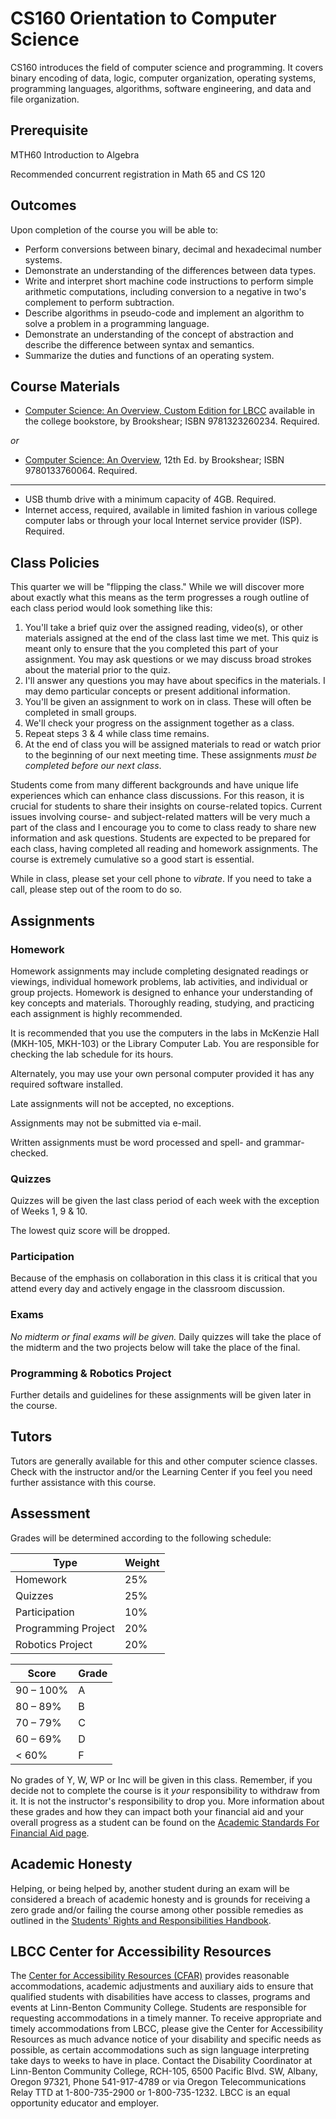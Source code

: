 # CS160 Orientation to Computer Science #

CS160 introduces the field of computer science and programming.  It covers binary encoding of data, logic, computer organization, operating systems, programming languages, algorithms, software engineering, and data and file organization.

## Prerequisite ##
MTH60 Introduction to Algebra  

Recommended concurrent registration in Math 65 and CS 120

## Outcomes ##
Upon completion of the course you will be able to:

* Perform conversions between binary, decimal and hexadecimal number systems.
* Demonstrate an understanding of the differences between data types.
* Write and interpret short machine code instructions to perform simple arithmetic computations, including conversion to a negative in two's complement to perform subtraction.
* Describe algorithms in pseudo-code and implement an algorithm to solve a problem in a programming language.
* Demonstrate an understanding of the concept of abstraction and describe the difference between syntax and semantics.
* Summarize the duties and functions of an operating system.

## Course Materials ##

* [Computer Science: An Overview, Custom Edition for LBCC](http://bookstore.linnbenton.edu/) available in the college bookstore, by Brookshear; ISBN 9781323260234. Required.

*or*

* [Computer Science: An Overview](http://www.amazon.com/gp/product/0133760065/ref=as_li_tl?ie=UTF8&camp=1789&creative=9325&creativeASIN=0133760065&linkCode=as2&tag=joeparisnet09-20&linkId=5J64LILMHOWXYU3I), 12th Ed. by Brookshear; ISBN 9780133760064. Required.

----------

* USB thumb drive with a minimum capacity of 4GB. Required.
* Internet access, required, available in limited fashion in various college computer labs or through your local Internet service provider (ISP). Required.

## Class Policies ##

This quarter we will be "flipping the class." While we will discover more about exactly what this means as the term progresses a rough outline of each class period would look something like this:

1. You'll take a brief quiz over the assigned reading, video(s), or other materials assigned at the end of the class last time we met. This quiz is meant only to ensure that the you completed this part of your assignment. You may ask questions or we may discuss broad strokes about the material prior to the quiz.
2. I'll answer any questions you may have about specifics in the materials. I may demo particular concepts or present additional information.
3. You'll be given an assignment to work on in class. These will often be completed in small groups.
4. We'll check your progress on the assignment together as a class.
5. Repeat steps 3 & 4 while class time remains.
6. At the end of class you will be assigned materials to read or watch prior to the beginning of our next meeting time. These assignments *must be completed before our next class*. 

Students come from many different backgrounds and have unique life experiences which can enhance class discussions. For this reason, it is crucial for students to share their insights on course-related topics. Current issues involving course- and subject-related matters will be very much a part of the class and I encourage you to come to class ready to share new information and ask questions. Students are expected to be prepared for each class, having completed all reading and homework assignments. The course is extremely cumulative so a good start is essential.

While in class, please set your cell phone to *vibrate*. If you need to take a call, please step out of the room to do so. 

## Assignments ##

### Homework ###

Homework assignments may include completing designated readings or viewings, individual homework problems, lab activities, and individual or group projects. Homework is designed to enhance your understanding of key concepts and materials. Thoroughly reading, studying, and practicing each assignment is highly recommended.

It is recommended that you use the computers in the labs in McKenzie Hall (MKH-105, MKH-103) or the Library Computer Lab. You are responsible for checking the lab schedule for its hours.

Alternately, you may use your own personal computer provided it has any required software installed.

Late assignments will not be accepted, no exceptions.

Assignments may not be submitted via e-mail.

Written assignments must be word processed and spell- and grammar-checked.

### Quizzes ###
Quizzes will be given the last class period of each week with the exception of Weeks 1, 9 & 10. 

The lowest quiz score will be dropped.

### Participation ###
Because of the emphasis on collaboration in this class it is critical that you attend every day and actively engage in the classroom discussion.

### Exams ###
*No midterm or final exams will be given.* Daily quizzes will take the place of the midterm and the two projects below will take the place of the final.

### Programming & Robotics Project ###
Further details and guidelines for these assignments will be given later in the course.

## Tutors ##
Tutors are generally available for this and other computer science classes.  Check with the instructor and/or the Learning Center if you feel you need further assistance with this course.

## Assessment

Grades will be determined according to the following schedule:

Type | Weight
---- | -------
Homework | 25%
Quizzes | 25%
Participation | 10%
Programming Project | 20%
Robotics Project | 20%

| Score | Grade |
| ----- | ----- |
| 90 – 100% | A |
| 80 – 89% | B |
| 70 – 79% | C |
| 60 – 69% | D |
| < 60% | F |

No grades of Y, W, WP or Inc will be given in this class. Remember, if you decide not to complete the course is it *your* responsibility to withdraw from it. It is not the instructor's responsibility to drop you. More information about these grades and how they can impact both your financial aid and your overall progress as a student can be found on the [Academic Standards For Financial Aid page](http://www.linnbenton.edu/current-students/money-matters/financial-aid/academic-standards-for-financial-aid/academic-standards-for-financial-aid-continued).

## Academic Honesty ##

Helping, or being helped by, another student during an exam will be considered a breach of academic honesty and is grounds for receiving a zero grade and/or failing the course among other possible remedies as outlined in the [Students' Rights and Responsibilities Handbook](https://www.linnbenton.edu/current-students/administration-information/policies/students-rights-responsibilities-and-conduct).

## LBCC Center for Accessibility Resources ##

The [Center for Accessibility Resources (CFAR)](https://linnbenton.edu/cfar) provides reasonable accommodations, academic adjustments and auxiliary aids to ensure that qualified students with disabilities have access to classes, programs and events at Linn-Benton Community College. Students are responsible for requesting accommodations in a timely manner. To receive appropriate and timely accommodations from LBCC, please give the Center for Accessibility Resources as much advance notice of your disability and specific needs as possible, as certain accommodations such as sign language interpreting take days to weeks to have in place. Contact the Disability Coordinator at Linn-Benton Community College, RCH-105, 6500 Pacific Blvd. SW, Albany, Oregon 97321, Phone 541-917-4789 or via Oregon Telecommunications Relay TTD at 1-800-735-2900 or 1-800-735-1232. LBCC is an equal opportunity educator and employer.

